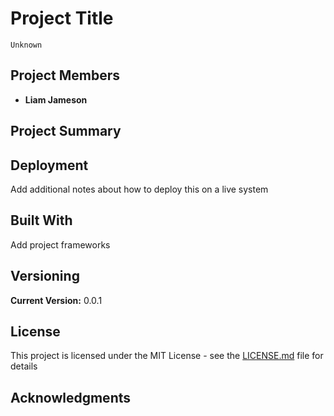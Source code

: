 # Project Title

    Unknown

## Project Members

* **Liam Jameson** 

## Project Summary

## Deployment

Add additional notes about how to deploy this on a live system

## Built With

Add project frameworks

## Versioning

**Current Version:** 0.0.1

## License

This project is licensed under the MIT License - see the [LICENSE.md](LICENSE.md) file for details

## Acknowledgments

